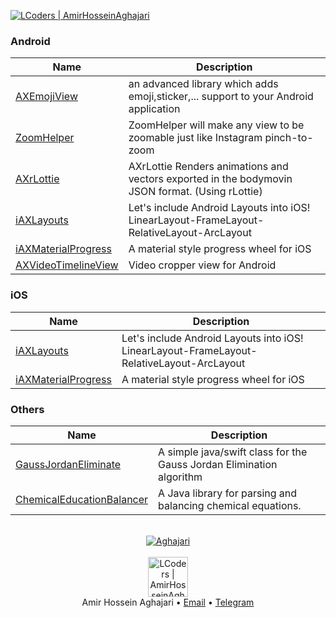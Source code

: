 <a href="https://github.com/Aghajari"><img alt="LCoders | AmirHosseinAghajari" src="https://user-images.githubusercontent.com/30867537/91563048-7738f400-e953-11ea-89f9-5d0f42deda8f.jpg"></a>

### Android
|Name|Description|
| ------------------------------------------------------------ | ------------------------------------------------------------ |
| [AXEmojiView](https://github.com/Aghajari/AXEmojiView)|an advanced library which adds emoji,sticker,... support to your Android application|
| [ZoomHelper](https://github.com/Aghajari/ZoomHelper)|ZoomHelper will make any view to be zoomable just like Instagram pinch-to-zoom|
| [AXrLottie](https://github.com/Aghajari/AXrLottie)|AXrLottie Renders animations and vectors exported in the bodymovin JSON format. (Using rLottie)|
| [iAXLayouts](https://github.com/Aghajari/iAXLayouts-iOSLayouts)|Let's include Android Layouts into iOS! LinearLayout-FrameLayout-RelativeLayout-ArcLayout|
| [iAXMaterialProgress](https://github.com/Aghajari/iAXMaterialProgress)|A material style progress wheel for iOS|
| [AXVideoTimelineView](https://github.com/Aghajari/AXVideoTimelineView)| Video cropper view for Android |

### iOS
|Name|Description|
| ------------------------------------------------------------ | ------------------------------------------------------------ |
| [iAXLayouts](https://github.com/Aghajari/iAXLayouts-iOSLayouts)|Let's include Android Layouts into iOS! LinearLayout-FrameLayout-RelativeLayout-ArcLayout|
| [iAXMaterialProgress](https://github.com/Aghajari/iAXMaterialProgress)|A material style progress wheel for iOS|

### Others
|Name|Description|
| ------------------------------------------------------------ | ------------------------------------------------------------ |
| [GaussJordanEliminate](https://github.com/Aghajari/GaussJordanEliminate)|A simple java/swift class for the Gauss Jordan Elimination algorithm|
| [ChemicalEducationBalancer](https://github.com/Aghajari/ChemicalEducationBalancer)|A Java library for parsing and balancing chemical equations.|

<br>
<div align="center">
<a href="https://github.com/Aghajari">
  <img align="center" src="https://github-readme-stats.vercel.app/api?username=Aghajari&show_icons=true&line_height=27&count_private=false&title_color=F9E04B&text_color=ffffff&icon_color=F9E04B&bg_color=1C4768&hide=contribs,prs" alt="Aghajari" />
</a></div>
<br>
<div align="center">
  <img width="64" alt="LCoders | AmirHosseinAghajari" src="https://user-images.githubusercontent.com/30867537/90538314-a0a79200-e193-11ea-8d90-0a3576e28a18.png">
  <br><a>Amir Hossein Aghajari</a> • <a href="mailto:amirhossein.aghajari.82@gmail.com">Email</a> • <a href="https://t.me/KingAmir272">Telegram</a>
</div>

<!--
<a href="https://github.com/Aghajari/ZoomHelper"><img align="center" src="https://github-readme-stats.vercel.app/api/pin?username=aghajari&repo=ZoomHelper" alt="ZoomHelper" /></a>

- 🔭 I’m currently working on ...
- 🌱 I’m currently learning ...
- 👯 I’m looking to collaborate on ...
- 🤔 I’m looking for help with ...
- 💬 Ask me about ...
- 📫 How to reach me: ...
- 😄 Pronouns: ...
- ⚡ Fun fact: ...
-->
